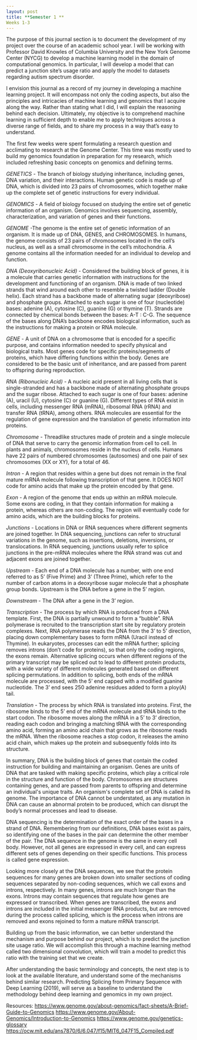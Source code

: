 ```yaml
---
layout: post
title: **Semester 1 **
Weeks 1-3 
---
```


The purpose of this journal section is to document the development of my project over the course of an academic school year. I will be working with Professor David Knowles of Columbia University and the New York Genome Center (NYCG) to develop a machine learning model in the domain of computational genomics. In particular, I will develop a model that can predict a junction site’s usage ratio and apply the model to datasets regarding autism spectrum disorder. 

I envision this journal as a record of my journey in developing a machine learning project. It will encompass not only the coding aspects, but also the principles and intricacies of machine learning and genomics that I acquire along the way. Rather than stating what I did, I will explain the reasoning behind each decision. Ultimately, my objective is to comprehend machine learning in sufficient depth to enable me to apply techniques across a diverse range of fields, and to share my process in a way that’s easy to understand. 

The first few weeks were spent formulating a research question and acclimating to research at the Genome Center. This time was mostly used to build my genomics foundation in preparation for my research, which included refreshing basic concepts on genomics and defining terms. 

*GENETICS* -  The branch of biology studying inheritance, including genes, DNA variation, and their interactions. Human genetic code is made up of DNA, which is divided into 23 pairs of chromosomes, which together make up the complete set of genetic instructions for every individual.

*GENOMICS* - A field of biology focused on studying the entire set of genetic information of an organism. Genomics involves sequencing, assembly, characterization, and variation of genes and their functions.

*GENOME* -The genome is the entire set of genetic information of an organism. It is made up of DNA, GENES, and CHROMOSOMES. In humans, the genome consists of 23 pairs of chromosomes located in the cell’s nucleus, as well as a small chromosome in the cell’s mitochondria. A genome contains all the information needed for an individual to develop and function.

*DNA (Deoxyribonucleic Acid)* - Considered the building block of genes, it is a molecule that carries genetic information with instructions for the development and functioning of an organism. DNA is made of two linked strands that wind around each other to resemble a twisted ladder (Double helix). Each strand has a backbone made of alternating sugar (deoxyribose) and phosphate groups. Attached to each sugar is one of four (nucleotide) bases: adenine (A), cytosine (C), guanine (G) or thymine (T). Strands are connected by chemical bonds between the bases: A-T : C-G. The sequence of the bases along DNA’s backbone encodes biological information, such as the instructions for making a protein or RNA molecule. 

*GENE* - A unit of DNA on a chromosome that is encoded for a specific purpose, and contains information needed to specify physical and biological traits. Most genes code for specific proteins/segments of proteins, which have differing functions within the body. Genes are considered to be the basic unit of inheritance, and are passed from parent to offspring during reproduction.

*RNA (Ribonucleic Acid)* - A nucleic acid present in all living cells that is single-stranded and has a backbone made of alternating phosphate groups and the sugar ribose. Attached to each sugar is one of four bases: adenine (A), uracil (U), cytosine (C) or guanine (G). Different types of RNA exist in cells, including messenger RNA (mRNA), ribosomal RNA (rRNA) and transfer RNA (tRNA), among others. RNA molecules are essential for the regulation of gene expression and the translation of genetic information into proteins. 

*Chromosome* - Threadlike structures made of protein and a single molecule of DNA that serve to carry the genomic information from cell to cell. In plants and animals, chromosomes reside in the nucleus of cells. Humans have 22 pairs of numbered chromosomes (autosomes) and one pair of sex chromosomes (XX or XY), for a total of 46. 

*Intron* - A region that resides within a gene but does not remain in the final mature mRNA molecule following transcription of that gene. It DOES NOT code for amino acids that make up the protein encoded by that gene. 

*Exon* - A region of the genome that ends up within an mRNA molecule. Some exons are coding, in that they contain information for making a protein, whereas others are non-coding. The region will eventually code for amino acids, which are the building blocks for proteins.

*Junctions* - Locations in DNA or RNA sequences where different segments are joined together. In DNA sequencing, junctions can refer to structural variations in the genome, such as insertions, deletions, inversions, or translocations. In RNA sequencing, junctions usually refer to splice junctions in the pre-mRNA molecules where the RNA strand was cut and adjacent exons are joined together. 

*Upstream* - Each end of a DNA molecule has a number, with one end referred to as 5’ (Five Prime) and 3’ (Three Prime), which refer to the number of carbon atoms in a deoxyribose sugar molecule that a phosphate group bonds. Upstream is the DNA before a gene in the 5’ region. 

*Downstream* - The DNA after a gene in the 3’ region. 

*Transcription* - The process by which RNA is produced from a DNA template. First, the DNA is partially unwound to form a “bubble”. RNA polymerase is recruited to the transcription start site by regulatory protein complexes. Next, RNA polymerase reads the DNA from the 3’ to 5’ direction, placing down complementary bases to form mRNA (Uracil instead of Thymine). In eukaryotes, processes can edit the mRNA further; splicing removes introns (don’t code for proteins), so that only the coding regions, the exons remain. Alternative splicing occurs when different regions of the primary transcript may be spliced out to lead to different protein products, with a wide variety of different molecules generated based on different splicing permutations. 
In addition to splicing, both ends of the mRNA molecule are processed, with the 5’ end capped with a modified guanine nucleotide. The 3’ end sees 250 adenine residues added to form a ploy(A) tail. 

*Translation* - The process by which RNA is translated into proteins. First, the ribosome binds to the 5’ end of the mRNA molecule and tRNA binds to the start codon. The ribosome moves along the mRNA in a 5’ to 3’ direction, reading each codon and bringing a matching tRNA with the corresponding amino acid, forming an amino acid chain that grows as the ribosome reads the mRNA. When the ribosome reaches a stop codon, it releases the amino acid chain, which makes up the protein and subsequently folds into its structure. 

In summary, DNA is the building block of genes that contain the coded instruction for building and maintaining an organism. Genes are units of DNA that are tasked with making specific proteins, which play a critical role in the structure and function of the body. Chromosomes are structures containing genes, and  are passed from parents to offspring and determine an individual's unique traits. An organism's complete set of DNA is called its genome. The importance of DNA cannot be understated, as any mutation in DNA can cause an abnormal protein to be produced, which can disrupt the body’s normal processes and lead to disease. 

DNA sequencing is the determination of the exact order of the bases in a strand of DNA. Remembering from our definitions, DNA bases exist as pairs, so identifying one of the bases in the pair can determine the other member of the pair. The DNA sequence in the genome is the same in every cell body. However, not all genes are expressed in every cell, and can express different sets of genes depending on their specific functions. This process is called gene expression. 

Looking more closely at the DNA sequences, we see that the protein sequences for many genes are broken down into smaller sections of coding sequences separated by non-coding sequences, which we call exons and introns, respectively.  In many genes, introns are much longer than the exons. Introns may contain sequences that regulate how genes are expressed or transcribed. When genes are transcribed, the exons and introns are included in the initial messenger RNA products, but are removed during the process called splicing, which is the process when introns are removed and exons rejoined to form a mature mRNA transcript. 

Building up from the basic information, we can better understand the mechanism and purpose behind our project, which is to predict the junction site usage ratio. We will accomplish this through a machine learning method called two dimensional convolution, which will train a model to predict this ratio with the training set that we create. 

After understanding the basic terminology and concepts, the next step is to look at the available literature, and understand some of the mechanisms behind similar research. Predicting Splicing from Primary Sequence with Deep Learning (2019), will serve as a baseline to understand the methodology behind deep learning and genomics in my own project. 

Resources: 
https://www.genome.gov/about-genomics/fact-sheets/A-Brief-Guide-to-Genomics
https://www.genome.gov/About-Genomics/Introduction-to-Genomics
https://www.genome.gov/genetics-glossary
https://ocw.mit.edu/ans7870/6/6.047/f15/MIT6_047F15_Compiled.pdf




